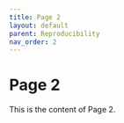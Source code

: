 ```yaml
---
title: Page 2
layout: default
parent: Reproducibility
nav_order: 2
---
```


# Page 2

This is the content of Page 2.
